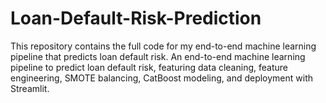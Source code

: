 # Loan-Default-Risk-Prediction
This repository contains the full code for my end-to-end machine learning pipeline that predicts loan default risk. An end-to-end machine learning pipeline to predict loan default risk, featuring data cleaning, feature engineering, SMOTE balancing, CatBoost modeling, and deployment with Streamlit.
